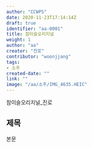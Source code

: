 ```yaml
---
author: "CCWPS"
date: 2020-11-23T17:14:14Z
draft: true
identifier: "aa-0001"
title: 참이슬오리지널
weight: 1
author: "aa"
creator: "진로"
contributor: "woonjjang"
tags:
- 소주
created-date: ""
link: ""
image: "/aa/소주/IMG_4635.HEIC"
---
```


참이슬오리지널_진로
<!--more-->

## 제목

본문